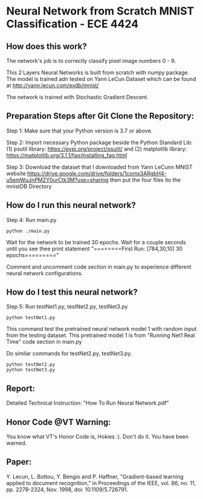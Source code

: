 # Neural Network from Scratch MNIST Classification - ECE 4424
## How does this work? 
The network's job is to correctly classify pixel image numbers 0 - 9.

This 2 Layers Neural Networks is built from scratch with numpy package. The model is trained adn tested on Yann LeCun Dataset which can be found at http://yann.lecun.com/exdb/mnist/

The network is trained with Stochastic Gradient Descent.
## Preparation Steps after Git Clone the Repository:
Step 1: Make sure that your Python version is 3.7 or above.

Step 2: Import necessary Python package beside the Python Standard Lib: (1) psutil library: https://pypi.org/project/psutil/ and (2) matplotlib library: https://matplotlib.org/3.1.1/faq/installing_faq.html

Step 3: Download the dataset that I downloaded from Yann LeCunn MNIST website
https://drive.google.com/drive/folders/1coms3ARgbH4-u5emWuJnPMZY0urCtk3M?usp=sharing then put the four files ito the mnistDB Directory
## How do I run this neural network?
Step 4: Run main.py
```
python ./main.py
```
Wait for the network to be trained 30 epochs. Wait for a couple seconds until you see thee print statement "========First Run: [784,30,10] 30 epochs========="

Comment and uncomment code section in main.py to experience different neural network configurations.

## How do I test this neural network?
Step 5: Run testNet1.py, testNet2.py, testNet3.py
```
python testNet1.py
```
This command test the pretrained neural network model 1 with random input from the testing dataset. This pretrained model 1 is from "Running Net1 Real Time" code section in main.py

Do similar commands for testNet2.py, testNet3.py.
```
python testNet2.py
python testNet3.py
```
## Report:
Detailed Technical Instruction: "How To Run Neural Network.pdf"
## Honor Code @VT Warning:
You know what VT's Honor Code is, Hokies :). Don't do it. You have been warned.

## Paper:
Y. Lecun, L. Bottou, Y. Bengio and P. Haffner, "Gradient-based learning applied to document recognition," in Proceedings of the IEEE, vol. 86, no. 11, pp. 2278-2324, Nov. 1998, doi: 10.1109/5.726791.